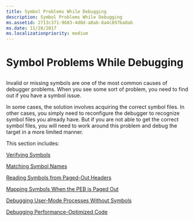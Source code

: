 ```yaml
---
title: Symbol Problems While Debugging
description: Symbol Problems While Debugging
ms.assetid: 2713c371-9683-4d0d-a8ab-8a4c897ba0ab
ms.date: 11/28/2017
ms.localizationpriority: medium
---
```


# Symbol Problems While Debugging


## <span id="ddk_debugging_user_mode_processes_without_symbols_dbg"></span><span id="DDK_DEBUGGING_USER_MODE_PROCESSES_WITHOUT_SYMBOLS_DBG"></span>


Invalid or missing symbols are one of the most common causes of debugger problems. When you see some sort of problem, you need to find out if you have a symbol issue.

In some cases, the solution involves acquiring the correct symbol files. In other cases, you simply need to reconfigure the debugger to recognize symbol files you already have. But if you are not able to get the correct symbol files, you will need to work around this problem and debug the target in a more limited manner.

This section includes:

[Verifying Symbols](verifying-symbols.md)

[Matching Symbol Names](matching-symbol-names.md)

[Reading Symbols from Paged-Out Headers](reading-symbols-from-paged-out-headers.md)

[Mapping Symbols When the PEB is Paged Out](mapping-symbols-when-the-peb-is-paged-out.md)

[Debugging User-Mode Processes Without Symbols](debugging-user-mode-processes-without-symbols.md)

[Debugging Performance-Optimized Code](debugging-performance-optimized-code.md)

 

 





